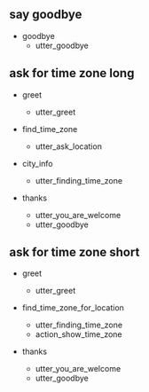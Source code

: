 ## say goodbye
* goodbye
  - utter_goodbye

## ask for time zone long

* greet
  - utter_greet
* find_time_zone
  - utter_ask_location

* city_info

  - utter_finding_time_zone

* thanks
  - utter_you_are_welcome
  - utter_goodbye


## ask for time zone short

* greet
  - utter_greet
* find_time_zone_for_location
  - utter_finding_time_zone
  - action_show_time_zone

* thanks
  - utter_you_are_welcome
  - utter_goodbye